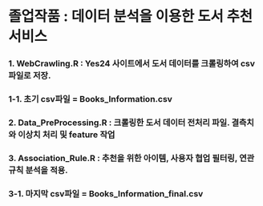 # 졸업작품 : 데이터 분석을 이용한 도서 추천 서비스

### 1. WebCrawling.R : Yes24 사이트에서 도서 데이터를 크롤링하여 csv 파일로 저장. 
### 1-1. 초기 csv파일 = Books_Information.csv

### 2. Data_PreProcessing.R : 크롤링한 도서 데이터 전처리 파일. 결측치와 이상치 처리 및 feature 작업

### 3. Association_Rule.R : 추천을 위한 아이템, 사용자 협업 필터링, 연관 규칙 분석을 적용.
### 3-1. 마지막 csv파일 = Books_Information_final.csv
